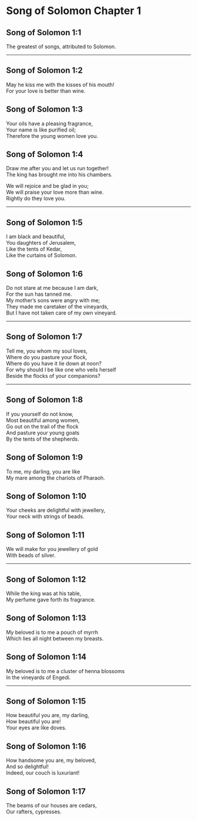 # Song of Solomon Chapter 1

## Song of Solomon 1:1

The greatest of songs, attributed to Solomon.

---

## Song of Solomon 1:2

May he kiss me with the kisses of his mouth!  
For your love is better than wine.

## Song of Solomon 1:3

Your oils have a pleasing fragrance,  
Your name is like purified oil;  
Therefore the young women love you.

## Song of Solomon 1:4

Draw me after you and let us run together!  
The king has brought me into his chambers.

We will rejoice and be glad in you;  
We will praise your love more than wine.  
Rightly do they love you.

---

## Song of Solomon 1:5

I am black and beautiful,  
You daughters of Jerusalem,  
Like the tents of Kedar,  
Like the curtains of Solomon.

## Song of Solomon 1:6

Do not stare at me because I am dark,  
For the sun has tanned me.  
My mother’s sons were angry with me;  
They made me caretaker of the vineyards,  
But I have not taken care of my own vineyard.

---

## Song of Solomon 1:7

Tell me, you whom my soul loves,  
Where do you pasture your flock,  
Where do you have it lie down at noon?  
For why should I be like one who veils herself  
Beside the flocks of your companions?

---

## Song of Solomon 1:8

If you yourself do not know,  
Most beautiful among women,  
Go out on the trail of the flock  
And pasture your young goats  
By the tents of the shepherds.

## Song of Solomon 1:9

To me, my darling, you are like  
My mare among the chariots of Pharaoh.

## Song of Solomon 1:10

Your cheeks are delightful with jewellery,  
Your neck with strings of beads.

## Song of Solomon 1:11

We will make for you jewellery of gold  
With beads of silver.

---

## Song of Solomon 1:12

While the king was at his table,  
My perfume gave forth its fragrance.

## Song of Solomon 1:13

My beloved is to me a pouch of myrrh  
Which lies all night between my breasts.

## Song of Solomon 1:14

My beloved is to me a cluster of henna blossoms  
In the vineyards of Engedi.

---

## Song of Solomon 1:15

How beautiful you are, my darling,  
How beautiful you are!  
Your eyes are like doves.

## Song of Solomon 1:16

How handsome you are, my beloved,  
And so delightful!  
Indeed, our couch is luxuriant!

## Song of Solomon 1:17

The beams of our houses are cedars,  
Our rafters, cypresses.
